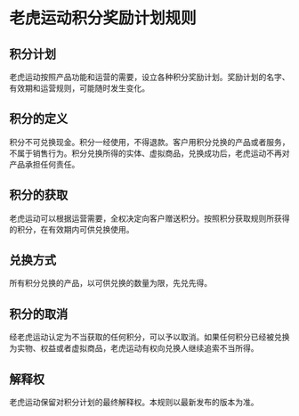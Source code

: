 # 老虎运动积分奖励计划规则

## 积分计划

老虎运动按照产品功能和运营的需要，设立各种积分奖励计划。奖励计划的名字、有效期和运营规则，可能随时发生变化。

## 积分的定义

积分不可兑换现金。积分一经使用，不得退款。客户用积分兑换的产品或者服务，不属于销售行为。积分兑换所得的实体、虚拟商品，兑换成功后，老虎运动不再对产品承担任何责任。

## 积分的获取

老虎运动可以根据运营需要，全权决定向客户赠送积分。按照积分获取规则所获得的积分，在有效期内可供兑换使用。

## 兑换方式

所有积分兑换的产品，以可供兑换的数量为限，先兑先得。

## 积分的取消

经老虎运动认定为不当获取的任何积分，可以予以取消。如果任何积分已经被兑换为实物、权益或者虚拟商品，老虎运动有权向兑换人继续追索不当所得。

## 解释权

老虎运动保留对积分计划的最终解释权。本规则以最新发布的版本为准。

